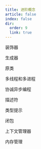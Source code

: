 ```yaml
---
title: 进阶概念
article: false
index: false
dir:
  order: 9
  link: true
---
```


装饰器

生成器

原类

多线程和多进程

协诚异步编程

描述符

类型提示

闭包

上下文管理器

内存管理